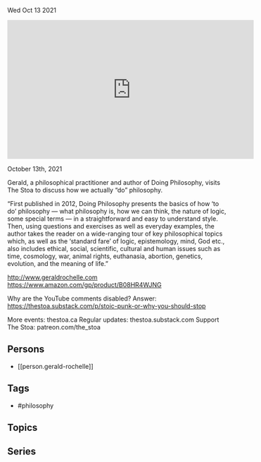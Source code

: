 



Wed Oct 13 2021

<iframe width="560" height="315" src="https://www.youtube.com/embed/MWsN5qYgzvM" title="Doing Philosophy w/ Gerald Rochelle" frameborder="0" allow="accelerometer; autoplay; clipboard-write; encrypted-media; gyroscope; picture-in-picture" allowfullscreen ></iframe>

October 13th, 2021

Gerald, a philosophical practitioner and author of Doing Philosophy, visits The Stoa to discuss how we actually “do” philosophy.

“First published in 2012, Doing Philosophy presents the basics of how ‘to do’ philosophy — what philosophy is, how we can think, the nature of logic, some special terms — in a straightforward and easy to understand style. Then, using questions and exercises as well as everyday examples, the author takes the reader on a wide-ranging tour of key philosophical topics which, as well as the ‘standard fare’ of logic, epistemology, mind, God etc., also includes ethical, social, scientific, cultural and human issues such as time, cosmology, war, animal rights, euthanasia, abortion, genetics, evolution, and the meaning of life.”

http://www.geraldrochelle.com
https://www.amazon.com/gp/product/B08HR4WJNG

Why are the YouTube comments disabled? Answer: https://thestoa.substack.com/p/stoic-punk-or-why-you-should-stop

More events: thestoa.ca 
Regular updates: thestoa.substack.com 
Support The Stoa: patreon.com/the_stoa

## Persons

- [[person.gerald-rochelle]]

## Tags

- #philosophy

## Topics



## Series



